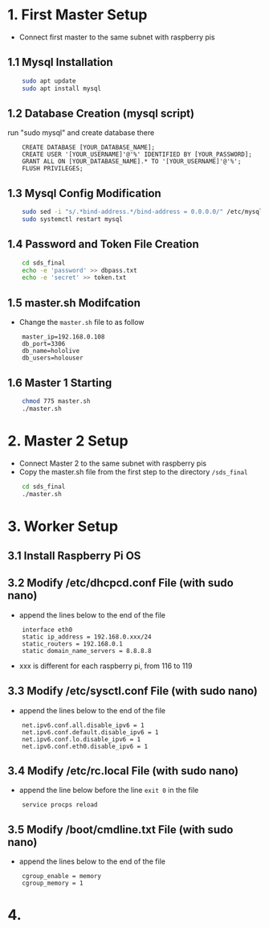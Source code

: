 # 1. First Master Setup
- Connect first master to the same subnet with raspberry pis
## 1.1 Mysql Installation
```bash
    sudo apt update
    sudo apt install mysql
```
## 1.2 Database Creation (mysql script)
run "sudo mysql" and create database there
```
    CREATE DATABASE [YOUR_DATABASE_NAME];
    CREATE USER '[YOUR_USERNAME]'@'%' IDENTIFIED BY [YOUR_PASSWORD];
    GRANT ALL ON [YOUR_DATABASE_NAME].* TO '[YOUR_USERNAME]'@'%';
    FLUSH PRIVILEGES;
```
## 1.3 Mysql Config Modification
```bash
    sudo sed -i "s/.*bind-address.*/bind-address = 0.0.0.0/" /etc/mysql/mysql.conf.d/mysqld.cnf
    sudo systemctl restart mysql
```
## 1.4 Password and Token File Creation
```bash
    cd sds_final
    echo -e 'password' >> dbpass.txt
    echo -e 'secret' >> token.txt
```
## 1.5 master.sh Modifcation
- Change the ```master.sh``` file to as follow
```
    master_ip=192.168.0.108
    db_port=3306
    db_name=hololive
    db_users=holouser
```
## 1.6 Master 1 Starting
```bash
    chmod 775 master.sh
    ./master.sh
```

# 2. Master 2 Setup
- Connect Master 2 to the same subnet with raspberry pis
- Copy the master.sh file from the first step to the directory ```/sds_final```
```bash
    cd sds_final
    ./master.sh
```

# 3. Worker Setup
## 3.1 Install Raspberry Pi OS
## 3.2 Modify /etc/dhcpcd.conf File (with sudo nano)
- append the lines below to the end of the file
``` 
    interface eth0
    static ip_address = 192.168.0.xxx/24
    static_routers = 192.168.0.1
    static domain_name_servers = 8.8.8.8
```
- xxx is different for each raspberry pi, from 116 to 119
## 3.3 Modify /etc/sysctl.conf File (with sudo nano)
- append the lines below to the end of the file
``` 
    net.ipv6.conf.all.disable_ipv6 = 1
    net.ipv6.conf.default.disable_ipv6 = 1
    net.ipv6.conf.lo.disable_ipv6 = 1
    net.ipv6.conf.eth0.disable_ipv6 = 1
```

## 3.4 Modify /etc/rc.local File (with sudo nano)
- append the line below before the line ```exit 0``` in the file
``` 
    service procps reload
```

## 3.5 Modify /boot/cmdline.txt File (with sudo nano)
- append the lines below to the end of the file
``` 
    cgroup_enable = memory
    cgroup_memory = 1
```

# 4.